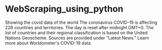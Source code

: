 # WebScraping_using_python
Showing the covid data of the world 
The coronavirus COVID-19 is affecting 228 countries and territories. The day is reset after midnight GMT+0.
The list of countries and their regional classification is based on the United Nations Geoscheme. Sources are provided under "Latest News." 
Learn more about Worldometer's COVID-19 data
